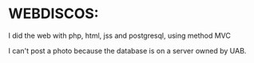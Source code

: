 # WEBDISCOS:

I did the web with php, html, jss and postgresql, using method MVC

I can't post a photo because the database is on a server owned by UAB.
